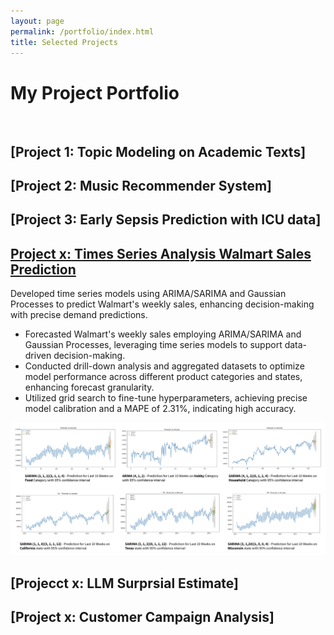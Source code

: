 ```yaml
---
layout: page
permalink: /portfolio/index.html
title: Selected Projects
---
```


# My Project Portfolio
<br> 

## [Project 1: Topic Modeling on Academic Texts]
## [Project 2: Music Recommender System]
## [Project 3: Early Sepsis Prediction with ICU data]
## [Project x: Times Series Analysis Walmart Sales Prediction](https://glosolin.github.io/Time_Series_Walmart_Sales_Forecasting/)  
Developed time series models using ARIMA/SARIMA and Gaussian Processes to predict Walmart's weekly sales, enhancing decision-making with precise demand predictions.
- Forecasted Walmart's weekly sales employing ARIMA/SARIMA and Gaussian Processes, leveraging time series models to support data-driven decision-making.
- Conducted drill-down analysis and aggregated datasets to optimize model performance across different product categories and states, enhancing forecast granularity.
- Utilized grid search to fine-tune hyperparameters, achieving precise model calibration and a MAPE of 2.31%, indicating high accuracy.

![](/images/project_pics/SARIMA_result.png)

## [Projecct x: LLM Surprsial Estimate]
## [Project x: Customer Campaign Analysis]